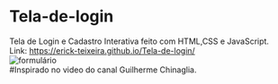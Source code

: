 # Tela-de-login
Tela de Login e Cadastro Interativa feito com HTML,CSS e JavaScript.<br>
Link: https://erick-teixeira.github.io/Tela-de-login/ 
<br>
![formulário](https://user-images.githubusercontent.com/76793266/110835753-fbaeec80-827d-11eb-9c7f-6f5eacf8dfaf.png)
<br>
#Inspirado no video do canal Guilherme Chinaglia.
